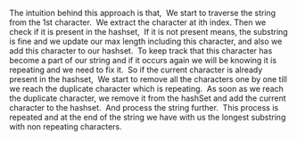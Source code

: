The intuition behind this approach is that,
​
We start to traverse the string from the 1st character.
​
We extract the character at ith index.
Then we check if it is present in the hashset,
​
If it is not present means, the substring is fine and we update our max length including this character, and also we add this character to our hashset.
​
To keep track that this character has become a part of our string and if it occurs again we will be knowing it is repeating and we need to fix it.
​
So if the current character is already present in the hashset,
​
We start to remove all the characters one by one till we reach the duplicate character which is repeating.
​
As soon as we reach the duplicate character, we remove it from the hashSet and add the current character to the hashset.
​
And process the string further.
​
This process is repeated and at the end of the string we have with us the longest substring with non repeating characters.